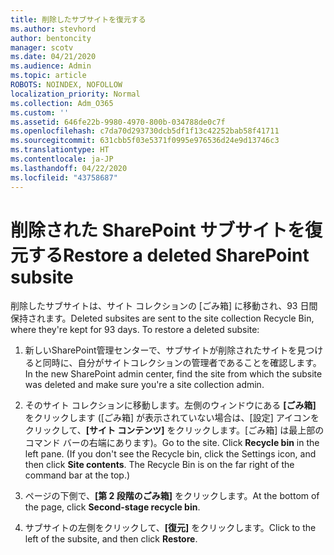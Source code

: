 ```yaml
---
title: 削除したサブサイトを復元する
ms.author: stevhord
author: bentoncity
manager: scotv
ms.date: 04/21/2020
ms.audience: Admin
ms.topic: article
ROBOTS: NOINDEX, NOFOLLOW
localization_priority: Normal
ms.collection: Adm_O365
ms.custom: ''
ms.assetid: 646fe22b-9980-4970-800b-034788de0c7f
ms.openlocfilehash: c7da70d293730dcb5df1f13c42252bab58f41711
ms.sourcegitcommit: 631cbb5f03e5371f0995e976536d24e9d13746c3
ms.translationtype: HT
ms.contentlocale: ja-JP
ms.lasthandoff: 04/22/2020
ms.locfileid: "43758687"
---
```

# <a name="restore-a-deleted-sharepoint-subsite"></a><span data-ttu-id="bebfb-102">削除された SharePoint サブサイトを復元する</span><span class="sxs-lookup"><span data-stu-id="bebfb-102">Restore a deleted SharePoint subsite</span></span>

<span data-ttu-id="bebfb-p101">削除したサブサイトは、サイト コレクションの [ごみ箱] に移動され、93 日間保持されます。</span><span class="sxs-lookup"><span data-stu-id="bebfb-p101">Deleted subsites are sent to the site collection Recycle Bin, where they're kept for 93 days. To restore a deleted subsite:</span></span>
  
1. <span data-ttu-id="bebfb-105">新しいSharePoint管理センターで、サブサイトが削除されたサイトを見つけると同時に、自分がサイトコレクションの管理者であることを確認します。</span><span class="sxs-lookup"><span data-stu-id="bebfb-105">In the new SharePoint admin center, find the site from which the subsite was deleted and make sure you're a site collection admin.</span></span> 
    
2. <span data-ttu-id="bebfb-p102">そのサイト コレクションに移動します。左側のウィンドウにある **[ごみ箱]** をクリックします ([ごみ箱] が表示されていない場合は、[設定] アイコンをクリックして、**[サイト コンテンツ]** をクリックします。[ごみ箱] は最上部のコマンド バーの右端にあります)。</span><span class="sxs-lookup"><span data-stu-id="bebfb-p102">Go to the site. Click **Recycle bin** in the left pane. (If you don't see the Recycle bin, click the Settings icon, and then click **Site contents**. The Recycle Bin is on the far right of the command bar at the top.)</span></span>
    
3. <span data-ttu-id="bebfb-110">ページの下側で、**[第 2 段階のごみ箱]** をクリックします。</span><span class="sxs-lookup"><span data-stu-id="bebfb-110">At the bottom of the page, click **Second-stage recycle bin**.</span></span>
    
4. <span data-ttu-id="bebfb-111">サブサイトの左側をクリックして、**[復元]** をクリックします。</span><span class="sxs-lookup"><span data-stu-id="bebfb-111">Click to the left of the subsite, and then click **Restore**.</span></span>
    

